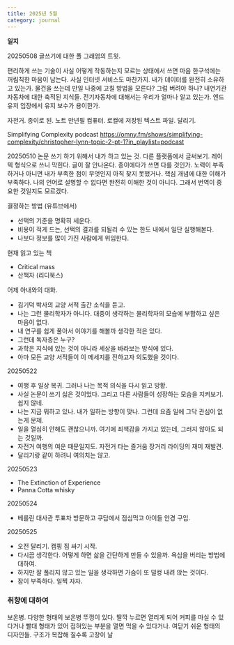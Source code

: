 ```yaml
---
title: 2025년 5월
category: journal
---
```


**일지**

20250508
글쓰기에 대한 폴 그래엄의 트윗.

편리하게 쓰는 기술이 사실 어떻게 작동하는지 모르는 상태에서 쓰면 마음 한구석에는 꺼림칙한 마음이 남는다.
사실 인터넷 서비스도 마찬가지.
내가 데이터를 완전히 소유하고 있는가. 
물건을 쓰는데 만일 나중에 고칠 방법을 모른다? 그럼 버려야 하나?
내연기관 자동차에 대한 축적된 지식들.
전기자동차에 대해서는 우리가 얼마나 알고 있는가. 엔드 유저 입장에서 유지 보수가 용이한가.


자전거.
종이로 된. 노트
만년필
컴퓨터. 로컬에 저장된 텍스트 파일.
달리기.


Simplifying Complexity podcast
https://omny.fm/shows/simplifying-complexity/christopher-lynn-topic-2-pt-1?in_playlist=podcast

20250510
논문 쓰기 하기 위해서 내가 하고 있는 것. 다른 플랫폼에서 글써보기. 레이텍 형식으로 쓰니 막힌다. 글이 잘 안나온다. 종이에다가 쓰면 다를 것인가. 노력이 부족하거나 아니면 내가 부족한 점이 무엇인지 아직 찾지 못했거나. 핵심 개념에 대한 이해가 부족하다. 나의 언어로 설명할 수 없다면 완전히 이해한 것이 아니다. 그래서 번역이 중요한 것일지도 모르겠다. 


결정하는 방법 (유튜브에서)
- 선택의 기준을 명확히 세운다.
- 비용이 적게 드는, 선택의 결과를 되될리 수 있는 한도 내에서 일단 실행해본다.
- 나보다 정보를 많이 가진 사람에게 위임한다.

현재 읽고 있는 책
- Critical mass
- 산책자 (리디북스)

어제 아내와의 대화. 
- 김기덕 박사의 교양 서적 출간 소식을 듣고. 
- 나는 그런 물리학자가 아니다. 대중이 생각하는 물리학자의 모습에 부합하고 싶은 마음이 없다.
- 내 연구를 쉽게 풀아서 이야기를 해볼까 생각한 적은 있다.
- 그런데 독자층은 누구?
- 과학은 지식에 있는 것이 아니라 세상을 바라보는 방식에 있다.
- 아마 모든 교양 서적들이 이 메세지를 전하고자 의도했을 것이다.

20250522
- 여행 후 일상 복귀. 그러나 나는 목적 의식을 다시 읽고 방황.
- 사실 논문이 쓰기 싫은 것이었다. 그리고 다른 사람들이 성장하는 모습을 지켜보기. 쉽지 않네.
- 나는 지금 뭐하고 있나. 내가 일하는 방향이 맞나. 그런데 요즘 일에 그닥 관심이 없는게 문제.
- 일을 열심히 안해도 괜찮으니까. 여기에 죄책감을 가지고 있는데, 그러지 않아도 되는 것일까.
- 자전거 여행의 여운 때문일지도. 자전거 타는 즐거움 장거리 라이딩의 재미 재발견.
- 달리기랑 같이 하려니 여의치는 않고.

20250523
- The Extinction of Experience 
- Panna Cotta whisky

20250524
- 베를린 대사관 투표차 방문하고 쿠담에서 점심먹고 아이들 안경 구입.

20250525
- 오전 달리기. 캠핑 짐 싸기 시작.
- 다시끔 생각한다. 어떻게 하면 삶을 간단하게 만들 수 있을까. 욕심을 버리는 방법에 대하여.
- 하지만 잘 풀리지 않고 있는 일을 생각하면 가슴이 또 덜컹 내려 앉는 것이다.
- 잠이 부족하다. 일찍 자자. 

### 취향에 대하여
보온병. 다양한 형태의 보온병 뚜껑이 있다. 딸깍 누르면 열리게 되어 커피를 마실 수 있다거나 빨대 형태가 있어 접혀있는 부분을 열면 먹을 수 있다거나. 여닫기 쉬운 형태의 디자인들. 구조가 복잡해 질수록 고장이 날 

